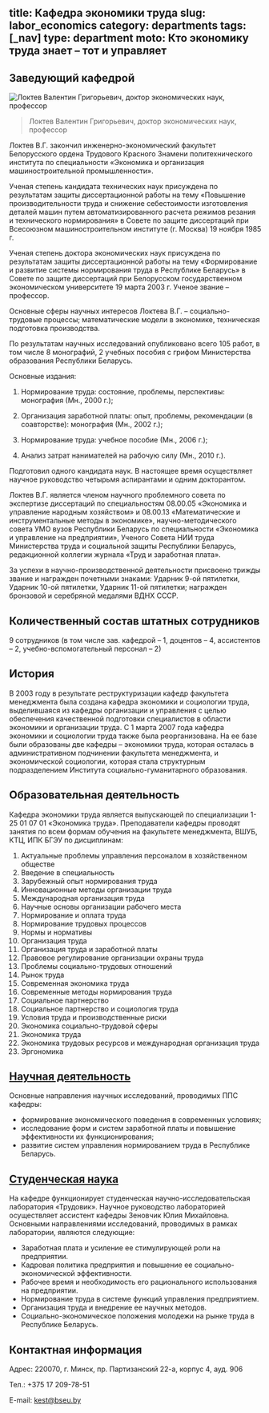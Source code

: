 title: Кафедра экономики труда
slug: labor_economics
category: departments
tags: [_nav]
type: department
moto: Кто экономику труда знает – тот и управляет
---

Заведующий кафедрой
-------------------

![Локтев Валентин Григорьевич,
  доктор экономических наук, профессор](/img/content/depts/labor_economics.jpg)
>Локтев Валентин Григорьевич,
доктор экономических наук, профессор

Локтев В.Г. закончил инженерно-экономический факультет Белорусского ордена Трудового Красного Знамени политехнического института по специальности «Экономика и организация машиностроительной промышленности».

Ученая степень кандидата технических наук присуждена по результатам защиты диссертационной работы на тему «Повышение производительности труда и снижение себестоимости изготовления деталей машин путем автоматизированного расчета режимов резания и технического нормирования» в Совете по защите диссертаций при Всесоюзном машиностроительном институте (г. Москва) 19 ноября 1985 г.

Ученая степень доктора экономических наук присуждена по результатам защиты диссертационной работы на тему «Формирование и развитие системы нормирования труда в Республике Беларусь» в Совете по защите диссертаций при Белорусском государственном экономическом университете 19 марта 2003 г. Ученое звание – профессор.

Основные сферы научных интересов Локтева В.Г. – социально-трудовые процессы; математические модели в экономике, техническая подготовка производства.

По результатам научных исследований опубликовано всего 105 работ, в том числе 8 монографий, 2 учебных пособия с грифом Министерства образования Республики Беларусь.

Основные издания:

1. Нормирование труда: состояние, проблемы, перспективы: монография (Мн., 2000 г.);

2. Организация заработной платы: опыт, проблемы, рекомендации (в соавторстве): монография (Мн., 2002 г.);

3. Нормирование труда: учебное пособие (Мн., 2006 г.);

4. Анализ затрат нанимателей на рабочую силу (Мн., 2010 г.).

Подготовил одного кандидата наук. В настоящее время осуществляет научное руководство четырьмя аспирантами и одним докторантом.

Локтев В.Г. является членом научного проблемного совета по экспертизе диссертаций по специальностям 08.00.05 «Экономика и управление народным хозяйством» и 08.00.13 «Математические и инструментальные методы в экономике», научно-методического совета УМО вузов Республики Беларусь по специальности «Экономика и управление на предприятии», Ученого Совета НИИ труда Министерства труда и социальной защиты Республики Беларусь, редакционной коллегии журнала «Труд и заработная плата».

За успехи в научно-производственной деятельности присвоено трижды звание и награжден почетными знаками: Ударник 9-ой пятилетки, Ударник 10-ой пятилетки, Ударник 11-ой пятилетки; награжден бронзовой и серебряной медалями ВДНХ СССР.

Количественный состав штатных сотрудников
-----------------------------------------

9 сотрудников (в том числе зав. кафедрой – 1, доцентов – 4, ассистентов – 2, учебно-вспомогательный персонал – 2)

История
-------

В 2003 году в результате реструктуризации кафедр факультета менеджмента была создана кафедра экономики и социологии труда, выделившаяся из кафедры организации и управления с целью обеспечения качественной подготовки специалистов в области экономики и организации труда. С 1 марта 2007 года кафедра экономики и социологии труда также была реорганизована. На ее базе были образованы две кафедры – экономики труда, которая осталась в административном подчинении факультета менеджмента, и экономической социологии, которая стала структурным подразделением Института социально-гуманитарного образования.

Образовательная деятельность
----------------------------

Кафедра экономики труда является выпускающей по специализации 1-25 01 07 01 «Экономика труда». Преподаватели кафедры проводят занятия по всем формам обучения на факультете менеджмента, ВШУБ, КТЦ, ИПК БГЭУ по дисциплинам:

1. Актуальные проблемы управления персоналом в хозяйственном обществе
2. Введение в специальность
3. Зарубежный опыт нормирования труда
4. Инновационные методы организации труда
5. Международная организация труда
6. Научные основы организации рабочего места
7. Нормирование и оплата труда
8. Нормирование трудовых процессов
9. Нормы и нормативы
10. Организация труда
11. Организация труда и заработной платы
12. Правовое регулирование организации охраны труда
13. Проблемы социально-трудовых отношений
14. Рынок труда
15. Современная экономика труда
16. Современные методы нормирования труда
17. Социальное партнерство
18. Социальное партнерство и социология труда
19. Условия труда и производственные риски
20. Экономика социально-трудовой сферы
21. Экономика труда
22. Экономика трудовых ресурсов и международная организация труда
23. Эргономика

[Научная деятельность](/fm/files/labor_economics_nir.doc)
--------------------

Основные направления научных исследований, проводимых ППС кафедры:

- формирование экономического поведения в современных условиях;
- исследование форм и систем заработной платы и повышение эффективности их функционирования;
- развитие систем управления нормированием труда в Республике Беларусь.

[Студенческая наука](/files/snil/dkt_snil.doc)
------------------

На кафедре функционирует студенческая научно-исследовательская лаборатория «Трудовик». Научное руководство лабораторией осуществляет ассистент кафедры Зеновчик Юлия Михайловна. Основными направлениями исследований, проводимых в рамках лаборатории, являются следующие:

-	Заработная плата и усиление ее стимулирующей роли на предприятии.
-	Кадровая политика предприятия и повышение ее социально-экономической эффективности.
-	Рабочее время и необходимость его рационального использования на предприятии.
-	Нормирование труда в системе функций управления предприятием.
-	Организация труда и внедрение ее научных методов.
-	Социально-экономическое положения молодежи на рынке труда в Республике Беларусь.

Контактная информация
---------------------

Адрес: 220070, г. Минск, пр. Партизанский 22-а, корпус 4, ауд. 906

Тел.: +375 17 209-78-51

E-mail: <kest@bseu.by>
